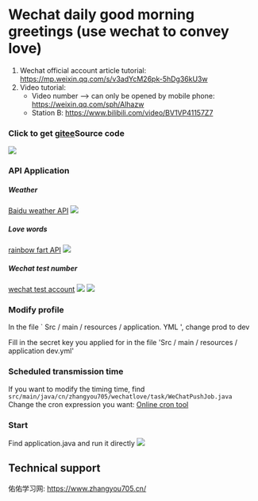# Wechat daily good morning greetings (use wechat to convey love)

1. Wechat official account article tutorial: https://mp.weixin.qq.com/s/v3adYcM26pk-5hDg36kU3w
2. Video tutorial:
   - Video number --> can only be opened by mobile phone: https://weixin.qq.com/sph/Alhazw
   - Station B: https://www.bilibili.com/video/BV1VP41157Z7

### Click to get [gitee](https://gitee.com/ZHANGYOU705/wechat-love)Source code
![](https://img-yyxxw.zhangyou705.cn/2022/08/23/1.png)
### API Application

##### Weather
[Baidu weather API](https://lbsyun.baidu.com/apiconsole/center#/home)
![](https://img-yyxxw.zhangyou705.cn/2022/08/23/2.png)
##### Love words
[rainbow fart API](https://www.tianapi.com/apiview/181)
![](https://img-yyxxw.zhangyou705.cn/2022/08/23/3.png)
##### Wechat test number
[wechat test account](https://mp.weixin.qq.com/debug/cgi-bin/sandbox?t=sandbox/login)
![](https://img-yyxxw.zhangyou705.cn/2022/08/23/4.png)
![](https://img-yyxxw.zhangyou705.cn/2022/08/23/5.png)

### Modify profile
In the file ` Src / main / resources / application. YML ', change prod to dev

Fill in the secret key you applied for in the file 'Src / main / resources / application dev.yml'

### Scheduled transmission time
If you want to modify the timing time, find
`src/main/java/cn/zhangyou705/wechatlove/task/WeChatPushJob.java`
Change the cron expression you want: [Online cron tool](https://cron.qqe2.com/)

### Start
Find application.java and run it directly
![](https://img-yyxxw.zhangyou705.cn/2022/08/23/6.png)

## Technical support
佑佑学习网: https://www.zhangyou705.cn/
